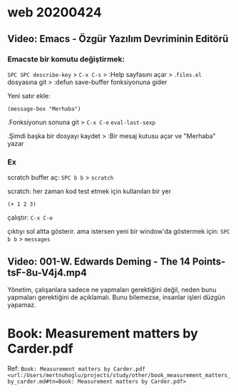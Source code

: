
# web 20200424 

## Video: Emacs - Özgür Yazılım Devriminin Editörü

### Emacste bir komutu değiştirmek:

`SPC SPC describe-key` > `C-x C-s` > :Help sayfasını açar > .`files.el` dosyasına git > :defun save-buffer fonksiyonuna gider

Yeni satır ekle:

``` elisp
(message-box "Merhaba")
``` 

.Fonksiyonun sonuna git > `C-x C-e` `eval-last-sexp`

.Şimdi başka bir dosyayı kaydet > :Bir mesaj kutusu açar ve "Merhaba" yazar

### Ex 

scratch buffer aç: `SPC b b` > `scratch`

scratch: her zaman kod test etmek için kullanılan bir yer

``` elisp
(+ 1 2 3)
``` 

çalıştır: `C-x C-e`

çıktıyı sol altta gösterir. ama istersen yeni bir window'da göstermek için: `SPC b b` > `messages`

## Video: 001-W. Edwards Deming - The 14 Points-tsF-8u-V4j4.mp4

Yönetim, çalışanlara sadece ne yapmaları gerektiğini değil, neden bunu yapmaları gerektiğini de açıklamalı. Bunu bilemezse, insanlar işleri düzgün yapamaz.

# Book: Measurement matters by Carder.pdf

Ref: `Book: Measurement matters by Carder.pdf <url:/Users/mertnuhoglu/projects/study/other/book_measurement_matters_by_carder.md#tn=Book: Measurement matters by Carder.pdf>`
